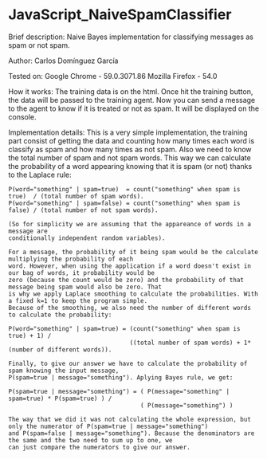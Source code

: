 # JavaScript_NaiveSpamClassifier

Brief description:
	Naive Bayes implementation for classifying messages as spam or not spam.

Author:
	Carlos Domínguez García

Tested on:
	Google Chrome   - 59.0.3071.86
	Mozilla Firefox - 54.0

How it works:
	The training data is on the html. Once hit the training button, the data will be passed to the training agent.
	Now you can send a message to the agent to know if it is treated or not as spam. It will be displayed on the
	console.

Implementation details:
	This is a very simple implementation, the training part consist of getting the data and counting how many times
	each word is classify as spam and how many times as not spam. Also we need to know the total number of spam and
	not spam words. This way we can calculate the probability of a word appearing knowing that it is spam (or not)
	thanks to the Laplace rule:
	
	P(word="something" | spam=true)  = count("something" when spam is true)  / (total number of spam words).
	P(word="something" | spam=false) = count("something" when spam is false) / (total number of not spam words).

	(So for simplicity we are assuming that the appareance of words in a message are
	conditionally independent random variables).

	For a message, the probability of it being spam would be the calculate multiplying the probability of each
	word. However, when using the application if a word doesn't exist in our bag of words, it probability would be
	zero (because the count would be zero) and the probability of that message being spam would also be zero. That
	is why we apply Laplace smoothing to calculate the probabilities. With a fixed k=1 to keep the program simple.
	Because of the smoothing, we also need the number of different words to calculate the probability:

	P(word="something" | spam=true) = (count("something" when spam is true) + 1) /
									  ((total number of spam words) + 1*(number of different words)).

	Finally, to give our answer we have to calculate the probability of spam knowing the input message, 
	P(spam=true | message="something"). Aplying Bayes rule, we get:

	P(spam=true | message="something") = ( P(message="something" | spam=true) * P(spam=true) ) / 
										 ( P(message="something") )

	The way that we did it was not calculating the whole expression, but only the numerator of P(spam=true | message="something")
	and P(spam=false | message="something"). Because the denominators are the same and the two need to sum up to one, we
	can just compare the numerators to give our answer.
